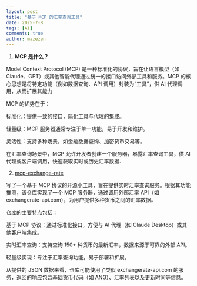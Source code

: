 ```yaml
---
layout: post
title: "基于 MCP 的汇率查询工具"
date: 2025-7-8
tags: [AI]
comments: true
author: mazezen
---
```


1. **MCP 是什么？**

Model Context Protocol (MCP) 是一种标准化的协议，旨在让语言模型（如 Claude、GPT）或其他智能代理通过统一的接口访问外部工具和服务。MCP 的核心思想是将特定功能（例如数据查询、API 调用）封装为“工具”，供 AI 代理调用，从而扩展其能力

MCP 的优势在于：

标准化：提供一致的接口，简化工具与代理的集成。

轻量级：MCP 服务器通常专注于单一功能，易于开发和维护。

灵活性：支持多种场景，如金融数据查询、加密货币交易等。

在汇率查询场景中，MCP 允许开发者创建一个服务器，暴露汇率查询工具，供 AI 代理或客户端调用，快速获取实时或历史汇率数据.

2. <a href="https://github.com/mazezen/mcp-exchange-rate">mcp-exchange-rate</a>

写了一个基于 MCP 协议的开源小工具，旨在提供实时汇率查询服务。根据其功能推测，该仓库实现了一个 MCP 服务器，通过调用外部汇率 API（如 exchangerate-api.com），为用户提供多种货币之间的汇率数据。

仓库的主要特点包括：

基于 MCP 协议：通过标准化接口，方便与 AI 代理（如 Claude Desktop）或其他客户端集成。

实时汇率查询：支持查询 150+ 种货币的最新汇率，数据来源于可靠的外部 API。

轻量级实现：专注于汇率查询功能，易于部署和扩展。

从提供的 JSON 数据来看，仓库可能使用了类似 exchangerate-api.com 的服务，返回的响应包含基础货币代码（如 ANG）、汇率列表以及更新时间等信息。
